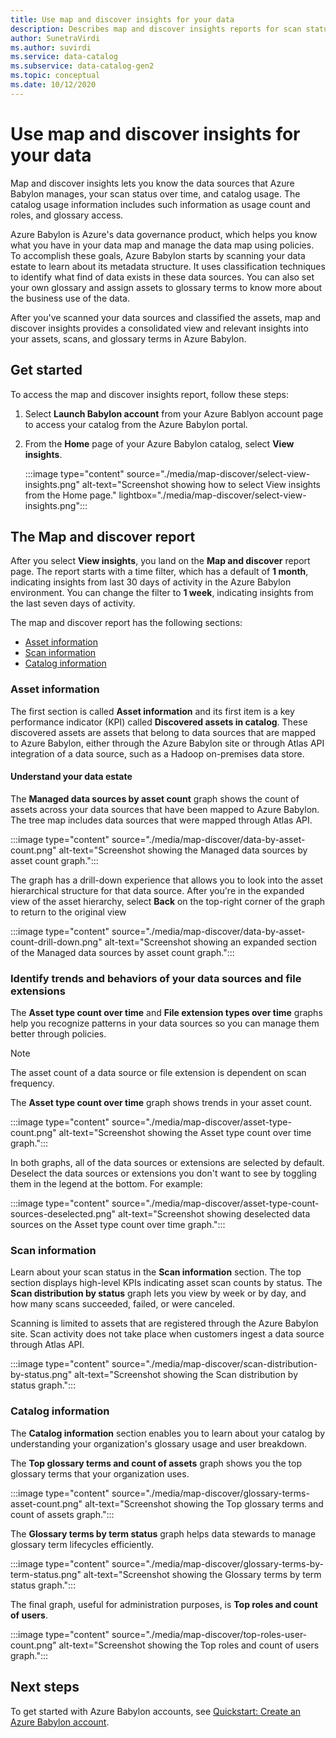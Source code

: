 ```yaml
---
title: Use map and discover insights for your data
description: Describes map and discover insights reports for scan status, asset distribution, and catalog usage. 
author: SunetraVirdi
ms.author: suvirdi
ms.service: data-catalog
ms.subservice: data-catalog-gen2
ms.topic: conceptual
ms.date: 10/12/2020
---
```


# Use map and discover insights for your data

Map and discover insights lets you know the data sources that Azure Babylon manages, your scan status over time, and catalog usage. The catalog usage information includes such information as usage count and roles, and glossary access.

Azure Babylon is Azure's data governance product, which helps you know what you have in your data map and manage the data map using policies. To accomplish these goals, Azure Babylon starts by scanning your data estate to learn about its metadata structure. It uses classification techniques to identify what find of data exists in these data sources. You can also set your own glossary and assign assets to glossary terms to know more about the business use of the data.

After you've scanned your data sources and classified the assets, map and discover insights provides a consolidated view and relevant insights into your assets, scans, and glossary terms in Azure Babylon.

## Get started

To access the map and discover insights report, follow these steps:

1. Select **Launch Babylon account** from your Azure Bablyon account page to access your catalog from the Azure Babylon portal.

1. From the **Home** page of your Azure Babylon catalog, select **View insights**.

   :::image type="content" source="./media/map-discover/select-view-insights.png" alt-text="Screenshot showing how to select View insights from the Home page." lightbox="./media/map-discover/select-view-insights.png":::

## The Map and discover report

After you select **View insights**, you land on the **Map and discover** report page. The report starts with a time filter, which has a default of **1 month**, indicating insights from last 30 days of activity in
the Azure Babylon environment. You can change the filter to **1 week**, indicating insights from the last seven days of activity.

The map and discover report has the following sections:

- [Asset information](#asset-information)
- [Scan information](#scan-information)
- [Catalog information](#catalog-information)

### Asset information

The first section is called **Asset information** and its first item is a key performance indicator (KPI) called **Discovered assets in catalog**. These discovered assets are assets that belong to data sources that are mapped to Azure Babylon, either through the Azure Babylon site or through Atlas API integration of a data source, such as a Hadoop on-premises data store.

#### Understand your data estate

The **Managed data sources by asset count** graph shows the count of assets across your data sources that have been mapped to Azure Babylon. The tree map includes data sources that were mapped through Atlas API.

:::image type="content" source="./media/map-discover/data-by-asset-count.png" alt-text="Screenshot showing the Managed data sources by asset count graph.":::

The graph has a drill-down experience that allows you to look into the asset hierarchical structure for that data source. After you're in the expanded view of the asset hierarchy, select **Back** on the top-right corner of the graph to return to the original view

:::image type="content" source="./media/map-discover/data-by-asset-count-drill-down.png" alt-text="Screenshot showing an expanded section of the Managed data sources by asset count graph.":::

### Identify trends and behaviors of your data sources and file extensions

The **Asset type count over time** and **File extension types over time** graphs help you recognize patterns in your data sources so you can manage them better through policies.

> [!NOTE]
> The asset count of a data source or file extension is dependent on scan frequency.

The **Asset type count over time** graph shows trends in your asset count.

:::image type="content" source="./media/map-discover/asset-type-count.png" alt-text="Screenshot showing the Asset type count over time graph.":::

In both graphs, all of the data sources or extensions are selected by default. Deselect the data sources or extensions you don't want to see by toggling them in the legend at the bottom. For example:

:::image type="content" source="./media/map-discover/asset-type-count-sources-deselected.png" alt-text="Screenshot showing deselected data sources on the Asset type count over time graph.":::

### Scan information

Learn about your scan status in the **Scan information** section. The top section displays high-level KPIs indicating asset scan counts by status. The **Scan distribution by status** graph lets you view by week or by day, and how many scans succeeded, failed, or were canceled.

Scanning is limited to assets that are registered through the Azure Babylon site. Scan activity does not take place when customers ingest a data source through Atlas API.

:::image type="content" source="./media/map-discover/scan-distribution-by-status.png" alt-text="Screenshot showing the Scan distribution by status graph.":::

### Catalog information

The **Catalog information** section enables you to learn about your catalog by understanding your organization's glossary usage and user breakdown.

The **Top glossary terms and count of assets** graph shows you the top glossary terms that your organization uses.

:::image type="content" source="./media/map-discover/glossary-terms-asset-count.png" alt-text="Screenshot showing the Top glossary terms and count of assets graph.":::

The **Glossary terms by term status** graph helps data stewards to manage glossary term lifecycles efficiently.

:::image type="content" source="./media/map-discover/glossary-terms-by-term-status.png" alt-text="Screenshot showing the Glossary terms by term status graph.":::

The final graph, useful for administration purposes, is **Top roles and count of users**.

:::image type="content" source="./media/map-discover/top-roles-user-count.png" alt-text="Screenshot showing the Top roles and count of users graph.":::

## Next steps

To get started with Azure Babylon accounts, see [Quickstart: Create an Azure Babylon account](create-catalog-portal.md).
